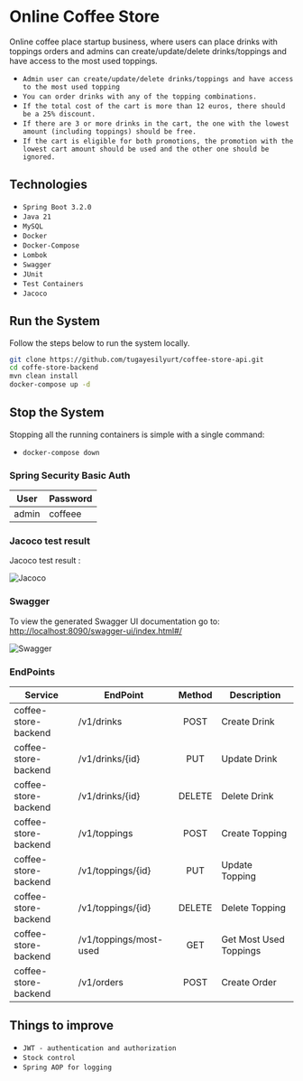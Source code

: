 # Online Coffee Store

Online coffee place startup business, where users can place drinks with
toppings orders and admins can create/update/delete drinks/toppings and have access to the most used
toppings.

- `Admin user can create/update/delete drinks/toppings and have access to the most used
topping`
- `You can order drinks with any of the topping combinations.`
- `If the total cost of the cart is more than 12 euros, there should be a 25% discount.`
- `If there are 3 or more drinks in the cart, the one with the lowest amount (including toppings)
should be free.`
- `If the cart is eligible for both promotions, the promotion with the lowest cart amount should be
used and the other one should be ignored.`

Technologies
------------
- `Spring Boot 3.2.0`
- `Java 21`
- `MySQL` 
- `Docker`
- `Docker-Compose`
- `Lombok`
- `Swagger`
- `JUnit`
- `Test Containers`
- `Jacoco`


## Run the System
Follow the steps below to run the system locally.

```bash
git clone https://github.com/tugayesilyurt/coffee-store-api.git
cd coffe-store-backend
mvn clean install
docker-compose up -d
```

## Stop the System
Stopping all the running containers is simple with a single command:

* `docker-compose down`

### Spring Security Basic Auth ###

|    User     |   Password   |
| ----------- | ------------ |
|    admin    |   coffeee    |

### Jacoco test result

Jacoco test result : 

![Jacoco](https://github.com/tugayesilyurt/coffee-store-api/blob/main/assets/jacoco.png)


### Swagger

To view the generated Swagger UI documentation go to: [http://localhost:8090/swagger-ui/index.html#/](http://localhost:8090/swagger-ui/index.html#/)

![Swagger](https://github.com/tugayesilyurt/coffee-store-api/blob/main/assets/swagger.png)


### EndPoints ###

| Service      		| EndPoint                      | Method | Description                                      |
| --------------------- | ----------------------------- | :-----:| ------------------------------------------------ |
| coffee-store-backend  | /v1/drinks  			| POST   | Create Drink           	         	    |
| coffee-store-backend  | /v1/drinks/{id}   		| PUT    | Update Drink             	                    |
| coffee-store-backend  | /v1/drinks/{id}   		| DELETE | Delete Drink            	                    |
| coffee-store-backend  | /v1/toppings   		| POST   | Create Topping             	                    |
| coffee-store-backend  | /v1/toppings/{id}      	| PUT    | Update Topping 	           	            |
| coffee-store-backend  | /v1/toppings/{id}      	| DELETE | Delete Topping 	           	            |
| coffee-store-backend  | /v1/toppings/most-used      	| GET    | Get Most Used Toppings           	            |
| coffee-store-backend  | /v1/orders		      	| POST   | Create Order           	                    |


Things to improve
------------
- `JWT - authentication and authorization`
- `Stock control`
- `Spring AOP for logging`

